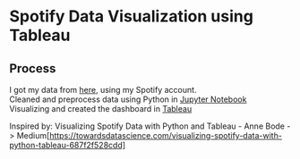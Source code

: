 # Spotify Data Visualization using Tableau


## Process
I got my data from [here](https://www.spotify.com/id/account/privacy/), using my Spotify account.       
Cleaned and preprocess data using Python in [Jupyter Notebook](https://github.com/ariqmuh/Portfolios/blob/main/My_Spotify_Data_Visualization/my_spotify_data.ipynb)       
Visualizing and created the dashboard in [Tableau](https://public.tableau.com/app/profile/muhammad.ariq.budipraja11/viz/SpotifyAriq/AriqsSpotifyRecord)         


Inspired by: Visualizing Spotify Data with Python and Tableau - Anne Bode -> Medium[https://towardsdatascience.com/visualizing-spotify-data-with-python-tableau-687f2f528cdd]
